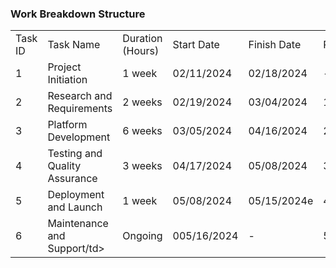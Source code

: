 ### Work Breakdown Structure
<table>
  <tr>
    <td>Task ID</td>
    <td>Task Name</td>
    <td>Duration (Hours)</td>
    <td>Start Date</td>
    <td>Finish Date</td>
    <td>Predecessors</td>
  </tr>
  <tr>
    <td>1</td>
    <td>Project Initiation</td>
    <td>1 week</td>
    <td>02/11/2024</td>
    <td>02/18/2024</td>
    <td>-</td>
  </tr>
  <tr>
    <td>2</td>
    <td>Research and Requirements</td>
    <td>2 weeks</td>
    <td>02/19/2024</td>
    <td>03/04/2024</td>
    <td>1</td>
  </tr>
  <tr>
    <td>3</td>
    <td>Platform Development</td>
    <td>6 weeks</td>
    <td>03/05/2024</td>
    <td>04/16/2024</td>
    <td>2</td>
  </tr>
  <tr>
    <td>4</td>
    <td>Testing and Quality Assurance</td>
    <td>3 weeks</td>
    <td>04/17/2024</td>
    <td>05/08/2024</td>
    <td>3</td>
  </tr>
  <tr>
    <td>5</td>
    <td>Deployment and Launch</td>
    <td>1 week</td>
    <td>05/08/2024</td>
    <td>05/15/2024e</td>
    <td>4</td>
  </tr>
  <tr>
    <td>6</td>
    <td>Maintenance and Support/td>
    <td>Ongoing</td>
    <td>005/16/2024</td>
    <td>-</td>
    <td>5</td>
  </tr>
</table>
